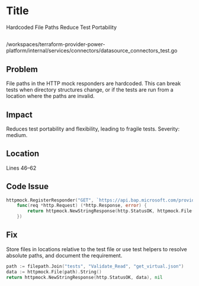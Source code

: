 # Title

Hardcoded File Paths Reduce Test Portability

##

/workspaces/terraform-provider-power-platform/internal/services/connectors/datasource_connectors_test.go

## Problem

File paths in the HTTP mock responders are hardcoded. This can break tests when directory structures change, or if the tests are run from a location where the paths are invalid.

## Impact

Reduces test portability and flexibility, leading to fragile tests. Severity: medium.

## Location

Lines 46–62

## Code Issue

```go
httpmock.RegisterResponder("GET", `https://api.bap.microsoft.com/providers/PowerPlatform.Governance/v1/connectors/metadata/virtual`,
    func(req *http.Request) (*http.Response, error) {
        return httpmock.NewStringResponse(http.StatusOK, httpmock.File("tests/Validate_Read/get_virtual.json").String()), nil
    })
```

## Fix

Store files in locations relative to the test file or use test helpers to resolve absolute paths, and document the requirement.

```go
path := filepath.Join("tests", "Validate_Read", "get_virtual.json")
data := httpmock.File(path).String()
return httpmock.NewStringResponse(http.StatusOK, data), nil
```

